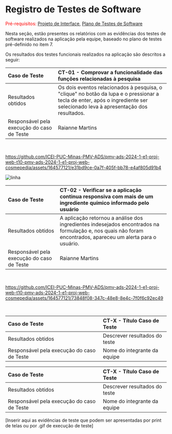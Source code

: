 # Registro de Testes de Software

<span style="color:red">Pré-requisitos: <a href="https://github.com/ICEI-PUC-Minas-PMV-ADS/pmv-ads-2024-1-e1-proj-web-t10-pmv-ads-2024-1-e1-proj-web-cosmepedia/blob/main/documentos/04-Projeto%20de%20Interface.md"> Projeto de Interface</a></span>, <a href="https://github.com/ICEI-PUC-Minas-PMV-ADS/pmv-ads-2024-1-e1-proj-web-t10-pmv-ads-2024-1-e1-proj-web-cosmepedia/blob/main/documentos/07-Plano%20de%20Testes%20de%20Software.md"> Plano de Testes de Software</a>

Nesta seção, estão presentes os relatórios com as evidências dos testes de software realizados na aplicação pela equipe, baseado no plano de testes pré-definido no item 7.

Os resultados dos testes funcionais realizados na aplicação são descritos a seguir:

|Caso de Teste    | CT-01 - Comprovar a funcionalidade das funções relacionadas à pesquisa |
|:---|:---|
| Resultados obtidos | Os dois eventos relacionados à pesquisa, o "clique" no botão da lupa e o pressionar a tecla de enter, após o ingrediente ser selecionado leva à apresentação dos resultados.  |
| Responsável pela execução do caso de Teste | Raianne Martins|

<br>

https://github.com/ICEI-PUC-Minas-PMV-ADS/pmv-ads-2024-1-e1-proj-web-t10-pmv-ads-2024-1-e1-proj-web-cosmepedia/assets/164577121/e31bd9ce-0a7f-405f-bb78-e4af805d91b4



![linha](https://github.com/ICEI-PUC-Minas-PMV-ADS/pmv-ads-2024-1-e1-proj-web-t10-pmv-ads-2024-1-e1-proj-web-cosmepedia/assets/164577121/c25a90ef-354f-4d71-bfe0-d4f5d3eca34c)





|Caso de Teste    | CT-02 - Verificar se a aplicação continua responsiva com mais de um ingrediente químico informado pelo usuário |
|:---|:---|
| Resultados obtidos | A aplicação retornou a análise dos ingredientes indesejados encontrados na formulação e, nos quais não foram encontrados, apareceu um alerta para o usuário.  |
| Responsável pela execução do caso de Teste | Raianne Martins |

<br>

https://github.com/ICEI-PUC-Minas-PMV-ADS/pmv-ads-2024-1-e1-proj-web-t10-pmv-ads-2024-1-e1-proj-web-cosmepedia/assets/164577121/73848f08-347c-48e8-8e4c-7f0f6c92ec49

<br>

|Caso de Teste    | CT-X - Título Caso de Teste |
|:---|:---|
| Resultados obtidos | Descrever resultados do teste  |
| Responsável pela execução do caso de Teste | Nome do integrante da equipe |

|Caso de Teste    | CT-X - Título Caso de Teste |
|:---|:---|
| Resultados obtidos | Descrever resultados do teste  |
| Responsável pela execução do caso de Teste | Nome do integrante da equipe |


[Inserir aqui as evidências de teste que podem ser apresentadas por print de telas ou por .gif de execução de teste]
